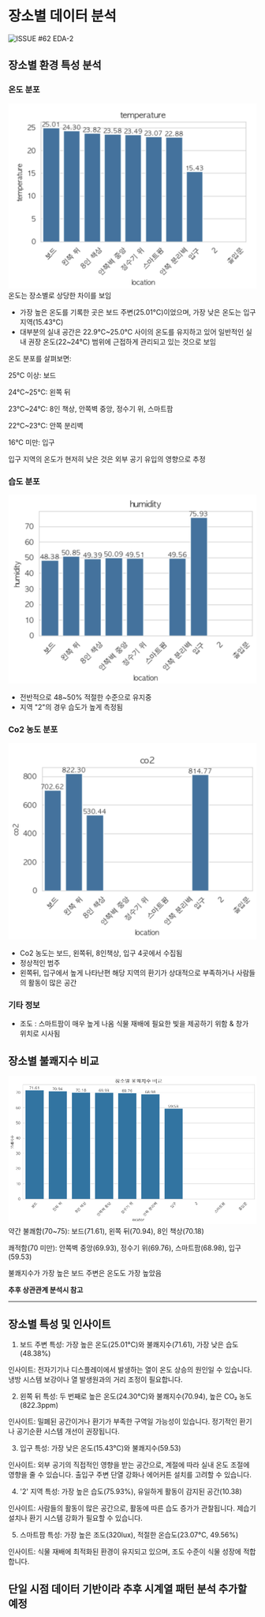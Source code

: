 # 장소별 데이터 분석
![ISSUE #62 EDA-2](https://github.com/orgs/Pangyo-Coffee-Legends/projects/4/views/4?pane=issue&itemId=107529039&issue=Pangyo-Coffee-Legends%7Cbacklog%7C62)

## 장소별 환경 특성 분석
### 온도 분포
![온도분포](../img/location/온도_분포.png)
온도는 장소별로 상당한 차이를 보임
- 가장 높은 온도를 기록한 곳은 보드 주변(25.01°C)이었으며, 가장 낮은 온도는 입구 지역(15.43°C)
- 대부분의 실내 공간은 22.9°C~25.0°C 사이의 온도를 유지하고 있어 일반적인 실내 권장 온도(22~24°C) 범위에 근접하게 관리되고 있는 것으로 보임

온도 분포를 살펴보면:

25°C 이상: 보드

24°C~25°C: 왼쪽 뒤

23°C~24°C: 8인 책상, 안쪽벽 중앙, 정수기 위, 스마트팜

22°C~23°C: 안쪽 분리벽

16°C 미만: 입구

입구 지역의 온도가 현저히 낮은 것은 외부 공기 유입의 영향으로 추정

### 습도 분포
![습도분포](../img/location/습도_분포.png)
- 전반적으로 48~50% 적절한 수준으로 유지중
- 지역 "2"의 경우 습도가 높게 측정됨 

### Co2 농도 분포
![Co2분포](../img/location/Co2_분포.png)
- Co2 농도는 보드, 왼쪽뒤, 8인책상, 입구 4곳에서 수집됨
- 정상적인 범주
- 왼쪽뒤, 입구에서 높게 나타난편 해당 지역의 환기가 상대적으로 부족하거나 사람들의 활동이 많은 공간

### 기타 정보
- 조도 : 스마트팜이 매우 높게 나옴 식물 재배에 필요한 빛을 제공하기 위함 & 창가 위치로 시사됨

## 장소별 불쾌지수 비교
![장소별 불쾌지수 비교](../img/location/장소별_불쾌지수.png)
약간 불쾌함(70~75): 보드(71.61), 왼쪽 뒤(70.94), 8인 책상(70.18)

쾌적함(70 미만): 안쪽벽 중앙(69.93), 정수기 위(69.76), 스마트팜(68.98), 입구(59.53)

불쾌지수가 가장 높은 보드 주변은 온도도 가장 높았음

**추후 상관관계 분석시 참고**

---
## 장소별 특성 및 인사이트 
1. 보드 주변
특성: 가장 높은 온도(25.01°C)와 불쾌지수(71.61), 가장 낮은 습도(48.38%)

인사이트: 전자기기나 디스플레이에서 발생하는 열이 온도 상승의 원인일 수 있습니다. 냉방 시스템 보강이나 열 발생원과의 거리 조정이 필요합니다.

2. 왼쪽 뒤
특성: 두 번째로 높은 온도(24.30°C)와 불쾌지수(70.94), 높은 CO₂ 농도(822.3ppm)

인사이트: 밀폐된 공간이거나 환기가 부족한 구역일 가능성이 있습니다. 정기적인 환기나 공기순환 시스템 개선이 권장됩니다.

3. 입구
특성: 가장 낮은 온도(15.43°C)와 불쾌지수(59.53)

인사이트: 외부 공기의 직접적인 영향을 받는 공간으로, 계절에 따라 실내 온도 조절에 영향을 줄 수 있습니다. 출입구 주변 단열 강화나 에어커튼 설치를 고려할 수 있습니다.

4. '2' 지역
특성: 가장 높은 습도(75.93%), 유일하게 활동이 감지된 공간(10.38)

인사이트: 사람들의 활동이 많은 공간으로, 활동에 따른 습도 증가가 관찰됩니다. 제습기 설치나 환기 시스템 강화가 필요할 수 있습니다.

5. 스마트팜
특성: 가장 높은 조도(320lux), 적절한 온습도(23.07°C, 49.56%)

인사이트: 식물 재배에 최적화된 환경이 유지되고 있으며, 조도 수준이 식물 성장에 적합합니다.

## 단일 시점 데이터 기반이라 추후 시계열 패턴 분석 추가할 예정